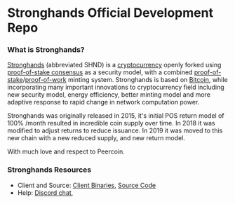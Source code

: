
Stronghands Official Development Repo
==================================

### What is Stronghands?
[Stronghands](https://stronghands.info) (abbreviated SHND) is a [cryptocurrency](https://en.wikipedia.org/wiki/Cryptocurrency) openly forked  using [proof-of-stake consensus](https://peercoin.net/resources.html#whitepaper) as a security model, with a combined [proof-of-stake](https://peercoin.net/resources.html#whitepaper)/[proof-of-work](https://en.wikipedia.org/wiki/Proof-of-work_system) minting system. Stronghands is based on [Bitcoin](https://bitcoin.org), while incorporating many important innovations to cryptocurrency field including new security model, energy efficiency, better minting model and more adaptive response to rapid change in network computation power.

Stronghands was originally released in 2015, it's initial POS return model of 100% /month resulted in incredible coin supply over time.
In 2018 it was modified to adjust returns to reduce issuance.
In 2019 it was moved to this new chain with a new reduced supply, and new return model.



With much love and respect to Peercoin.

### Stronghands Resources
* Client and Source:
[Client Binaries](https://bitbucket.org/bumbacoin/stronghands-new/downloads/),
[Source Code](https://bitbucket.org/bumbacoin/stronghands-new)
* Help: 
[Discord chat](https://discord.gg/cPexkPB),



